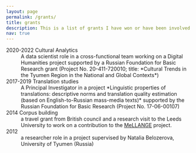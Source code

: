 ```yaml
---
layout: page
permalink: /grants/
title: grants
description: This is a list of grants I have won or have been involved with
nav: true
---
```


<dl>
  <dt>2020-2022 Cultural Analytics</dt>
  <dd>A data scientist role in a cross-functional team working on a Digital Humanities project supported by a Russian Foundation for Basic Research grant (Project No. 20-411-720010; title: *Cultural Trends in the Tyumen Region in the National and Global Contexts*)</dd>
  <dt>2017-2019 Translation studies</dt>
  <dd>A Principal Investigator in a project *Linguistic properties of translations: descriptive norms and translation quality estimation (based on English-to-Russian mass-media texts)* supported by the Russian Foundation for Basic Research (Project No. 17-06-00107)</dd>
  <dt>2014 Corpus building</dt>
  <dd>a travel grant from British council and a research visit to the Leeds University to work on a contribution to the <a href="http://rgcl.wlv.ac.uk/" target="_blank">MeLLANGE</a> project.</dd>
  <dt>2012</dt>
  <dd>a researcher role in a project supervised by Natalia Belozerova, University of Tyumen (Russia)</dd>
</dl>

